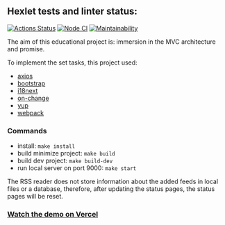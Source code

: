 ## Hexlet tests and linter status:
[![Actions Status](https://github.com/vitalii88/frontend-project-lvl3/workflows/hexlet-check/badge.svg)](https://github.com/vitalii88/frontend-project-lvl3/actions)
[![Node CI](https://github.com/vitalii88/frontend-project-lvl3/actions/workflows/nodejs.yml/badge.svg?branch=main)](https://github.com/vitalii88/frontend-project-lvl3/actions/workflows/nodejs.yml)
[![Maintainability](https://api.codeclimate.com/v1/badges/0d22d122aae6e8dbaaf3/maintainability)](https://codeclimate.com/github/vitalii88/frontend-project-lvl3/maintainability)


The aim of this educational project is: immersion in the MVC architecture and promise.

To implement the set tasks, this project used:
* [axios](https://github.com/axios/axios)
* [bootstrap](https://getbootstrap.com/)
* [i18next](https://www.i18next.com/)
* [on-change](https://github.com/sindresorhus/on-change)
* [yup](https://github.com/jquense/yup)
* [webpack](https://webpack.js.org/)

### Commands
 * install: `make install`
 * build minimize project: `make build`
 * build dev project: `make build-dev`
 * run local server on port 9000: `make start`

The RSS reader does not store information about the added feeds in local files or a database, therefore, after updating the status pages, the status pages will be reset.


 ### [Watch the demo on Vercel](https://frontend-project-lvl3-five-blue.vercel.app/)
